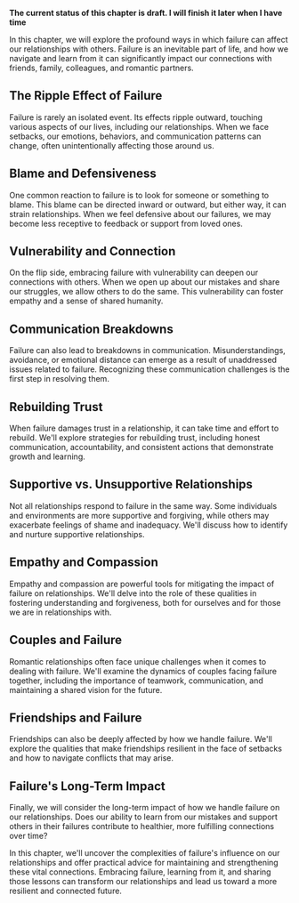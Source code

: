 **The current status of this chapter is draft. I will finish it later when I have time**

In this chapter, we will explore the profound ways in which failure can affect our relationships with others. Failure is an inevitable part of life, and how we navigate and learn from it can significantly impact our connections with friends, family, colleagues, and romantic partners.

**The Ripple Effect of Failure**
--------------------------------

Failure is rarely an isolated event. Its effects ripple outward, touching various aspects of our lives, including our relationships. When we face setbacks, our emotions, behaviors, and communication patterns can change, often unintentionally affecting those around us.

**Blame and Defensiveness**
---------------------------

One common reaction to failure is to look for someone or something to blame. This blame can be directed inward or outward, but either way, it can strain relationships. When we feel defensive about our failures, we may become less receptive to feedback or support from loved ones.

**Vulnerability and Connection**
--------------------------------

On the flip side, embracing failure with vulnerability can deepen our connections with others. When we open up about our mistakes and share our struggles, we allow others to do the same. This vulnerability can foster empathy and a sense of shared humanity.

**Communication Breakdowns**
----------------------------

Failure can also lead to breakdowns in communication. Misunderstandings, avoidance, or emotional distance can emerge as a result of unaddressed issues related to failure. Recognizing these communication challenges is the first step in resolving them.

**Rebuilding Trust**
--------------------

When failure damages trust in a relationship, it can take time and effort to rebuild. We'll explore strategies for rebuilding trust, including honest communication, accountability, and consistent actions that demonstrate growth and learning.

**Supportive vs. Unsupportive Relationships**
---------------------------------------------

Not all relationships respond to failure in the same way. Some individuals and environments are more supportive and forgiving, while others may exacerbate feelings of shame and inadequacy. We'll discuss how to identify and nurture supportive relationships.

**Empathy and Compassion**
--------------------------

Empathy and compassion are powerful tools for mitigating the impact of failure on relationships. We'll delve into the role of these qualities in fostering understanding and forgiveness, both for ourselves and for those we are in relationships with.

**Couples and Failure**
-----------------------

Romantic relationships often face unique challenges when it comes to dealing with failure. We'll examine the dynamics of couples facing failure together, including the importance of teamwork, communication, and maintaining a shared vision for the future.

**Friendships and Failure**
---------------------------

Friendships can also be deeply affected by how we handle failure. We'll explore the qualities that make friendships resilient in the face of setbacks and how to navigate conflicts that may arise.

**Failure's Long-Term Impact**
------------------------------

Finally, we will consider the long-term impact of how we handle failure on our relationships. Does our ability to learn from our mistakes and support others in their failures contribute to healthier, more fulfilling connections over time?

In this chapter, we'll uncover the complexities of failure's influence on our relationships and offer practical advice for maintaining and strengthening these vital connections. Embracing failure, learning from it, and sharing those lessons can transform our relationships and lead us toward a more resilient and connected future.
